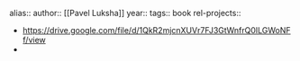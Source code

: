 alias::
author:: [[Pavel Luksha]]
year::
tags:: book
rel-projects::


- https://drive.google.com/file/d/1QkR2mjcnXUVr7FJ3GtWnfrQ0ILGWoNFf/view
-
